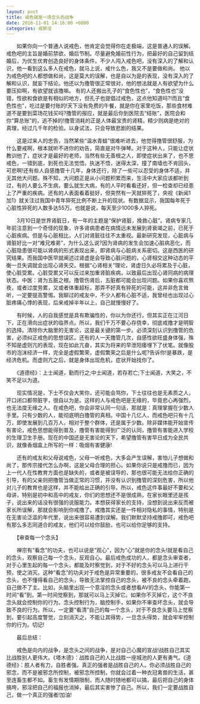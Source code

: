 ```yaml
---
layout: post
title: 戒色就是一场念头的战争
date: 2016-11-01 14:16:00 +0800
categories: 戒邪淫
---
```


　　如果你向一个普通人说戒色，他肯定会觉得你在走极端，这是普通人的误解。戒色吧的主旨是婚前禁欲，婚后节制。尽量避免婚前性行为，把最好的自己留到结婚后，为优生优育创造良好的身体条件。不少人闯入戒色吧，没有深入的了解和认识，他一看到这么多人在戒色，就马上说，戒什么色，我又不是要做和尚。 他以为戒色吧的人都想做和尚，这是莫大的误解，也是自以为是的表现，没有深入的了解和认识，就妄下结论。他还以为撸管很正常很对，他的想法就是人有欲望为什么要压抑啊，有欲望就该撸嘛。 有的人还搬出孔子的“食色性也”，“食色性也”没错，性欲和食欲是有相似的地方，但孔子也提倡过戒色，这点他知道吗?!而且“食色性也”，吃过是要付账的!天下没有免费的午餐，就是你在家里吃饭，那些食材难道不是要到菜场花钱买吗?撸管的报应，就是最后你到医院去“结账”，医院会和你“算总账”的，逃不掉的!撸管消耗的正是人体最宝贵的肾精，精少则病是绝对的真理，经过几千年的检验。以身试法，只会导致悲剧的结果。
　　这是过来人的忠告，当然某些“温水青蛙”很难听进去，他觉得撸管很舒服，为什么要戒啊，根本就听不进你的劝告，简直是对牛弹琴。对于这种人，只能让症状教训他了，症状才是最好的老师，当然有些无善根之人，即使症状出来了，也不思戒色，一错到底，到死也无法觉悟。执迷不悟，迷得太深，撞了南墙也不肯回头，可悲啊!还有些人自感撸管十几年，身体还行，除了一些可以忍受的身体不适，并无其他大问题。殊不知，大问题正是从小问题积累而来，生活中大家应该都听到过，有的人要么不生病，要么就生大病，有的人平时看看还好，但一检查却已经患上了严重的疾病。还有的人表面看着挺好，但突然有一天就猝死了，央视《新闻1加1》就关注过我国中青年猝死比例不断上升的现状。有数据显示，我国每年死于心脏性猝死的人数多达55万。也就是说，每天至少1000多人猝死。
　　3月10日是世界肾脏日，有一年的主题是“保护肾脏，挽救心脏”。肾病专家几年前注意到一个奇怪的现象，许多肾病患者在病情远未发展到肾衰竭之前，已死于心脏疾病。但是与心脏相比，人们对肾脏往往不太重视。最新研究发现，心脏病与肾脏好比一对“难兄难弟”，为什么这么说?因为肾病的发生会加速心脏病恶化，而心脏隐患很可能以肾病的形式表现出来，即肾病与心脏病关系密切。这是西医的研究结果。而我国中医早就阐述过肾虚是会导致心脏问题的，心肾相交这种动态的平衡一旦失调就会出现心肾失交。根据“心肾相关”理论，肾虚日久必将累及于心脏，使心脏受累。心脏受累又可以反过来加重肾脏疾病，以致最后出现心肾同病的病理状态。中医：肾为五脏之根。撸管伤肾后，五脏都可能会出现问题。如果你喜欢熬夜，或者过度劳累，又或者体重超标，那弄不好真有猝死的可能，这并非危言耸听，一定要提高警惕。我聊过的戒友中，不少人都有心脏不适，我曾经也出现过心脏疼痛心悸的表现，后来戒掉半年以上，自己就慢慢好了。
　　有时候，人的自我感觉是具有欺骗性的，你以为你还行，但其实正在江河日下，正在滑向出症状的临界点。所以，我们千万不要心存侥幸，彻底戒撸才是明智的选择。清除你大脑里的无害论，这是最关键的第一步。必须深刻认识到撸管的危害，必须纠正戒色的思想误区。还有的人一天撸管几次，自感性欲旺盛身体强，殊不知是虚则亢的表现，现在如此亢奋，其实为将来的早泄阳痿埋下了伏笔。就像股市的泡沫经济一样，完全是虚假繁荣，虚假繁荣之后是什么呢?告诉你!是暴跌，是经济危机。而虚则亢之后，就是身体出现危机，症状开始找你了。
　　《道德经》：上士闻道，勤而行之;中士闻道，若存若亡;下士闻道，大笑之，不笑不足以为道。
　　现实情况是，下士不仅会大笑你，还可能会骂你，下士往往也是无素质之人，开口闭口都带脏字，很自以为是。这样的人与戒色吧是无缘的，毕竟悲心再强烈，也无法度无缘之人。在戒色吧，你会非常认同一句话，那就是：真理掌握在少数人手里。只有少数的人，能彻底明白撸管的真相。中国十几亿人，而戒色吧只有十几万，即使发展到几百万人，相对于整个群体，还是属于少数。除非媒体能开始宣传有害论，戒色思想能得到普及，撸管有害能得到广泛的认同，撸管有害能进入学校的生理卫生手册。现在的中国还是无害论的天下，希望撸管有害早日成为全民共识，就像香烟盒上所写的一样：吸烟有害健康!
　　还有的戒友和父母说戒色，父母一听戒色，大多会产生误解，害怕儿子想做和尚了，那传宗接代怎么办啊，这是父母合理的担心。如果你说只是戒撸而已，因为上一代人在性教育方面也是缺失的，或者是被误导的，那也很可能无法给你正确的引导，有的父亲则把撸管当做正常的习惯，并没有认识到撸管的深刻危害，所以他对儿子的教育也是这样，并不能给出正确的引导。所以，戒色这件事最好不要和父母讲，特别是初中和高中的戒友，你们的思想还不是很成熟，在家长眼里还是孩子，说出来的话没有很强的说服能力。本想获得家长的支持，没想到说出来反而被家长所误解，那就会影响到你戒撸了。戒撸其实还是一件相对隐私的事情，特别是在无害论泛滥的年代里，说出来很容易遭到误解。我们默默坚持戒撸即可，戒色吧有那么多志同道合的戒友，他们可以给你鼓励，也可以给你足够的支持。
　　【审查每一个念头】
　　禅宗有“看念”的功夫，也可以说是“观心”，因为“心”就是你的念头!就是看自己的念头，观察自己每一个念头，反观自心。最后戒色成功的人，都是念头审查者，对于心里生起的每一个念头，都能及时察觉到，对于不好的念头可以马上进行干预，使之消灭。这种“看念”的功夫对于戒色是异常重要的，很多戒友不会看自己的念头，也不懂得看自己的念头，导致无法掌控自己的念头，被不良的念头牵着跑，自己做不了主。比如，头脑里出现一个意淫的念头或者想看AV的念头，你能第一时间“看”到，第一时间觉察到，那就可以马上灭掉它。如果你不灭掉它，这个不良念头就会控制你的行为。念头控制行为，脑控制手，如果你不审查坏念头，就会导致不良的行为。所以，一定要“看清”自己的每一个念头，对于不良念头要马上觉察到，要引起高度警觉，立刻消灭之，不能让其得势，一旦念头得势，就会牢牢控制你的行为。切记!
　　最后总结：
　　戒色是向内的战争，是念头之间的战争，是对自己心魔的宣战!战胜自己其实比战胜别人更伟大。《塔木德》：战胜自己的人比战胜一座城池的人更有勇气。《道德经》：胜人者有力，自胜者强。真正的强者是战胜自己的人。你必须战胜自己的邪念，而不是被邪念所控制，被邪念所控制，你就会过着一种衣冠禽兽的生活，甚至连畜生都不如。畜生有发情期限制，而人随时随地都可以搞，最后把自己的身体搞垮，邪淫把自己的福报也消掉，最后其实害惨了自己。所以，我们一定要战胜自己，做一个真正的强者!加油!